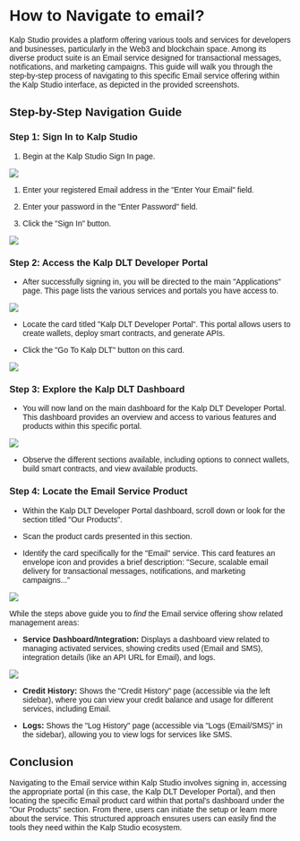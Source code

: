 <style>  body { font-family: "Source Sans 3", sans-serif!important; }</style>
<link href="https://fonts.googleapis.com/css2?family=Source+Sans+3:ital,wght@0,200..900;1,200..900&display=swap" rel="stylesheet">    
<link rel="stylesheet" href="https://fonts.googleapis.com/icon?family=Material+Icons">

# **How to Navigate to email?**

Kalp Studio provides a platform offering various tools and services for developers and businesses, particularly in the Web3 and blockchain space. Among its diverse product suite is an Email service designed for transactional messages, notifications, and marketing campaigns. This guide will walk you through the step-by-step process of navigating to this specific Email service offering within the Kalp Studio interface, as depicted in the provided screenshots.

## **Step-by-Step Navigation Guide**

### **Step 1: Sign In to Kalp Studio**

1.  Begin at the Kalp Studio Sign In page.
    
![](https://doc-images-kalp-studio.s3.ap-south-1.amazonaws.com/emailsms/email/nav/n1.png)

1.  Enter your registered Email address in the "Enter Your Email" field.
    
2.  Enter your password in the "Enter Password" field.
    
3.  Click the "Sign In" button.
    
![](https://doc-images-kalp-studio.s3.ap-south-1.amazonaws.com/emailsms/email/nav/n2.png)

### **Step 2: Access the Kalp DLT Developer Portal**

- After successfully signing in, you will be directed to the main "Applications" page. This page lists the various services and portals you have access to.
    
![](https://doc-images-kalp-studio.s3.ap-south-1.amazonaws.com/emailsms/email/nav/n3.png)

-  Locate the card titled "Kalp DLT Developer Portal". This portal allows users to create wallets, deploy smart contracts, and generate APIs.
    
- Click the "Go To Kalp DLT" button on this card.
    
![](https://doc-images-kalp-studio.s3.ap-south-1.amazonaws.com/emailsms/email/nav/n4.png)

### **Step 3: Explore the Kalp DLT Dashboard**

- You will now land on the main dashboard for the Kalp DLT Developer Portal. This dashboard provides an overview and access to various features and products within this specific portal.
    

![](https://doc-images-kalp-studio.s3.ap-south-1.amazonaws.com/emailsms/email/nav/n5.png)

- Observe the different sections available, including options to connect wallets, build smart contracts, and view available products.
    

### **Step 4: Locate the Email Service Product**

-   Within the Kalp DLT Developer Portal dashboard, scroll down or look for the section titled "Our Products".
    
-   Scan the product cards presented in this section.
    
-   Identify the card specifically for the "Email" service. This card features an envelope icon and provides a brief description: "Secure, scalable email delivery for transactional messages, notifications, and marketing campaigns...”
    

![](https://doc-images-kalp-studio.s3.ap-south-1.amazonaws.com/emailsms/email/nav/n6.png)

While the steps above guide you to _find_ the Email service offering show related management areas:

-   **Service Dashboard/Integration:** Displays a dashboard view related to managing activated services, showing credits used (Email and SMS), integration details (like an API URL for Email), and logs.
    

![](https://doc-images-kalp-studio.s3.ap-south-1.amazonaws.com/emailsms/email/nav/n7.png)

-   **Credit History:** Shows the "Credit History" page (accessible via the left sidebar), where you can view your credit balance and usage for different services, including Email.
    

-   **Logs:** Shows the "Log History" page (accessible via "Logs (Email/SMS)" in the sidebar), allowing you to view logs for services like SMS.
    

## **Conclusion**

Navigating to the Email service within Kalp Studio involves signing in, accessing the appropriate portal (in this case, the Kalp DLT Developer Portal), and then locating the specific Email product card within that portal's dashboard under the "Our Products" section. From there, users can initiate the setup or learn more about the service. This structured approach ensures users can easily find the tools they need within the Kalp Studio ecosystem.